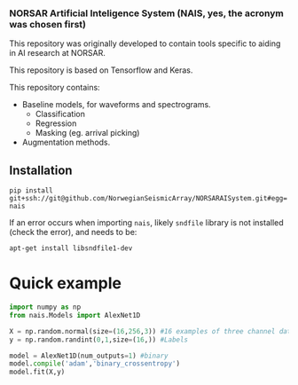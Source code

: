 ### NORSAR Artificial Inteligence System (NAIS, yes, the acronym was chosen first)
This repository was originally developed to contain tools specific to aiding in AI research at NORSAR. 

This repository is based on Tensorflow and Keras. 

This repository contains: 
* Baseline models, for waveforms and spectrograms.
  * Classification
  * Regression
  * Masking (eg. arrival picking)
* Augmentation methods.

## Installation
``pip install git+ssh://git@github.com/NorwegianSeismicArray/NORSARAISystem.git#egg=nais``

If an error occurs when importing `nais`, likely ``sndfile`` library is not installed (check the error), and needs to be:

``apt-get install libsndfile1-dev``

# Quick example

```python
import numpy as np
from nais.Models import AlexNet1D

X = np.random.normal(size=(16,256,3)) #16 examples of three channel data.
y = np.random.randint(0,1,size=(16,)) #Labels

model = AlexNet1D(num_outputs=1) #binary 
model.compile('adam','binary_crossentropy')
model.fit(X,y)
```
